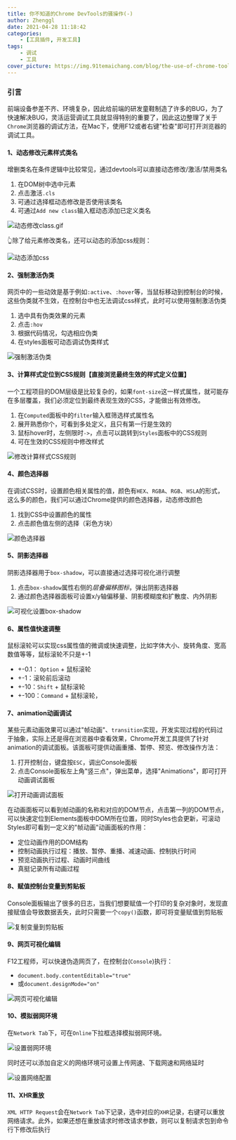 ```yaml
---
title: 你不知道的Chrome DevTools的骚操作(-)
author: Zhenggl
date: 2021-04-28 11:18:42
categories:
    - [工具插件, 开发工具]
tags:
    - 调试
    - 工具
cover_picture: https://img.91temaichang.com/blog/the-use-of-chrome-tools.png
---
```

### 引言
前端设备参差不齐、环境复杂，因此给前端的研发童鞋制造了许多的BUG，为了快速解决BUG，灵活运营调试工具就显得特别的重要了，因此这边整理了关于`Chrome`浏览器的调试方法，在Mac下，使用F12或者右键"检查"即可打开浏览器的调试工具。

#### 1、动态修改元素样式类名
增删类名在条件逻辑中比较常见，通过devtools可以直接动态修改/激活/禁用类名
1. 在DOM树中选中元素
2. 点击激活`.cls`
3. 可通过选择框动态修改是否使用该类名
4. 可通过`Add new class`输入框动态添加已定义类名

![动态修改class.gif](https://img.91temaichang.com/blog/dy-modify-class.gif)

👆除了给元素修改类名，还可以动态的添加css规则：

![动态添加css](https://img.91temaichang.com/blog/dy-add-style.gif)

#### 2、强制激活伪类
网页中的一些动效是基于例如`:active`、`:hover`等，当鼠标移动到控制台的时候，这些伪类就不生效，在控制台中也无法调试css样式，此时可以使用强制激活伪类
1. 选中具有伪类效果的元素
2. 点击`:hov`
3. 根据代码情况，勾选相应伪类
4. 在styles面板可动态调试伪类样式

![强制激活伪类](https://img.91temaichang.com/blog/active-hove.gif)

#### 3、计算样式定位到CSS规则【直接浏览最终生效的样式定义位置】
一个工程项目的DOM层级是比较复杂的，如果`font-size`这一样式属性，就可能存在多层覆盖，我们必须定位到最终表现生效的CSS，才能做出有效修改。
1. 在`Computed`面板中的`filter`输入框筛选样式属性名
2. 展开熟悉你个，可看到多处定义，且只有第一行是生效的
3. 鼠标hover时，左侧限时`->`，点击可以跳转到`Styles`面板中的CSS规则
4. 可在生效的CSS规则中修改样式

![修改计算样式CSS规则](https://img.91temaichang.com/blog/css-computed-modify.gif)

#### 4、颜色选择器
在调试CSS时，设置颜色相关属性的值，颜色有`HEX`、`RGBA`、`RGB`、`HSLA`的形式，这么多的颜色，我们可以通过Chrome提供的颜色选择器，动态修改颜色
1. 找到CSS中设置颜色的属性
2. 点击颜色值左侧的选择（彩色方块）

![颜色选择器](https://img.91temaichang.com/blog/css-color-modify.png)
#### 5、阴影选择器
阴影选择器用于`box-shadow`，可以直接通过选择可视化进行调整
1. 点击`box-shadow`属性右侧的*层叠偏移图标*，弹出阴影选择器
2. 通过颜色选择器面板可设置x/y轴偏移量、阴影模糊度和扩散度、内外阴影

![可视化设置box-shadow](https://img.91temaichang.com/blog/box-shadow-changer.png)

#### 6、属性值快速调整
鼠标滚轮可以实现css属性值的微调或快速调整，比如字体大小、旋转角度、宽高数值等等，鼠标滚轮不只是+-1
+ +-0.1： `Option` + 鼠标滚轮
+ +-1：滚轮前后滚动
+ +-10：`Shift` + 鼠标滚轮
+ +-100：`Command` + 鼠标滚轮，

#### 7、animation动画调试
某些元素动画效果可以通过"帧动画"、`transition`实现，开发实现过程的代码过于抽象，实际上还是得在浏览器中查看效果，Chrome开发工具提供了针对animation的调试面板。该面板可提供动画重播、暂停、预览、修改操作方法：
1. 打开控制台，键盘按`ESC`，调出Console面板
2. 点击Console面板左上角"竖三点"，弹出菜单，选择"Animations"，即可打开动画调试面板

![打开动画调试面板](https://img.91temaichang.com/blog/animation-edit.gif)

在动画面板可以看到帧动画的名称和对应的DOM节点，点击第一列的DOM节点，可以快速定位到Elements面板中DOM所在位置，同时Styles也会更新，可滚动Styles即可看到一定义的"帧动画"动画面板的作用：
+ 定位动画作用的DOM结构
+ 控制动画执行过程：播放、暂停、重播、减速动画、控制执行时间
+ 预览动画执行过程、动画时间曲线
+ 真挺记录所有动画过程

#### 8、赋值控制台变量到剪贴板
Console面板输出了很多的日志，当我们想要赋值一个打印的复杂对象时，发现直接赋值会导致数据丢失，此时只需要一个`copy()`函数，即可将变量赋值到剪贴板

![复制变量到剪贴板](https://img.91temaichang.com/blog/copy-varial.gif)

#### 9、网页可视化编辑
F12工程师，可以快速伪造网页了，在控制台(`Console`)执行：
+ `document.body.contentEditable="true"`
+ 或`document.designMode="on"`

![网页可视化编辑](https://img.91temaichang.com/blog/moni-edit.gif)

#### 10、模拟弱网环境
在`Network Tab`下，可在`Online`下拉框选择模拟弱网环境。

![设置弱网环境](https://img.91temaichang.com/blog/weak-network.png)

同时还可以添加自定义的网络环境可设置上传网速、下载网速和网络延时

![设置网络配置](https://img.91temaichang.com/blog/weak-network-setting.gif)

#### 11、XHR重放
`XML HTTP Request`会在`Network Tab`下记录，选中对应的`XHR`记录，右键可以重放网络请求。此外，如果还想在重放请求时修改请求参数，则可以复制请求包到命令行下修改后执行

